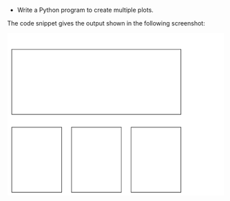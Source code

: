 * Write a Python program to create multiple plots.

The code snippet gives the output shown in the following screenshot:

<center><img src="plotHW14.png"/></center>